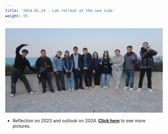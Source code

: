 ```yaml
---
title: '2024.01.24 - Lab retreat at the sea side'
weight: 95
---
```


![](/labpics/2024/20240124.jpg)

- Reflection on 2023 and outlook on 2024. [**Click here**](/labretreat/retreat2024) to see more pictures.